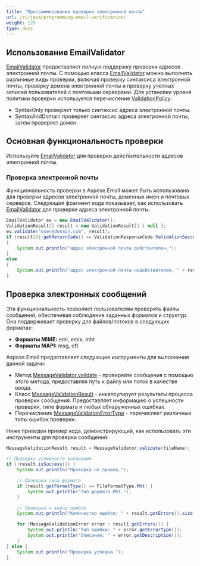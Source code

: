 ```yaml
---
title: "Программирование проверки электронной почты"
url: /ru/java/programming-email-verification/
weight: 125
type: docs
---
```



## **Использование EmailValidator**
[EmailValidator](https://apireference.aspose.com/email/java/com.aspose.email/EmailValidator) предоставляет полную поддержку проверки адресов электронной почты. С помощью класса [EmailValidator](https://apireference.aspose.com/email/java/com.aspose.email/EmailValidator) можно выполнять различные виды проверки, включая проверку синтаксиса электронной почты, проверку домена электронной почты и проверку учетных записей пользователей с почтовыми серверами. Для установки уровня политики проверки используется перечисление [ValidationPolicy](https://apireference.aspose.com/email/java/com.aspose.email/ValidationPolicy):

- SyntaxOnly проверяет только синтаксис адреса электронной почты.
- SyntaxAndDomain проверяет синтаксис адреса электронной почты, затем проверяет домен.
## **Основная функциональность проверки**
Используйте [EmailValidator](https://apireference.aspose.com/email/java/com.aspose.email/EmailValidator) для проверки действительности адресов электронной почты.
### **Проверка электронной почты**
Функциональность проверки в Aspose.Email может быть использована для проверки адресов электронной почты, доменных имен и почтовых серверов. Следующий фрагмент кода показывает, как использовать [EmailValidator](https://apireference.aspose.com/email/java/com.aspose.email/EmailValidator) для проверки адреса электронной почты.


~~~Java
EmailValidator ev = new EmailValidator();
ValidationResult[] result = new ValidationResult[] { null };
ev.validate("user@domain.com", result);
if (result[0].getReturnCode() == ValidationResponseCode.ValidationSuccess)
{
    System.out.println("адрес электронной почты действителен.");
}
else
{
    System.out.println("адрес электронной почты недействителен, " + result[0].getMessage());
}
~~~
## **Проверка электронных сообщений**

Эта функциональность позволяет пользователям проверять файлы сообщений, обеспечивая соблюдение заданных форматов и структур. Она поддерживает проверку для файлов/потоков в следующих форматах:

- **Форматы MIME:** eml, emlx, mht
- **Форматы MAPI:** msg, oft

Aspose.Email предоставляет следующие инструменты для выполнения данной задачи:

- Метод [MessageValidator.validate](https://reference.aspose.com/email/java/com.aspose.email/messagevalidator/#validate-java.lang.String-) - проверяйте сообщения с помощью этого метода, предоставляя путь к файлу или поток в качестве ввода.
- Класс [MessageValidationResult](https://reference.aspose.com/email/java/com.aspose.email/messagevalidationresult/) - инкапсулирует результаты процесса проверки сообщения. Предоставляет информацию о успешности проверки, типе формата и любых обнаруженных ошибках.
- Перечисление [MessageValidationErrorType](https://reference.aspose.com/email/java/com.aspose.email/messagevalidationerrortype/) - перечисляет различные типы ошибок проверки.

Ниже приведен пример кода, демонстрирующий, как использовать эти инструменты для проверки сообщений:

```java
MessageValidationResult result = MessageValidator.validate(fileName);

// Проверка успешности валидации
if (!result.isSuccess()) {
    System.out.println("Проверка не прошла.");

    // Проверка типа формата
    if (result.getFormatType() == FileFormatType.Mht) {
        System.out.println("Тип формата Mht.");
    }

    // Проверка и вывод ошибок
    System.out.println("Количество ошибок: " + result.getErrors().size());

    for (MessageValidationError error : result.getErrors()) {
        System.out.println("Тип ошибки: " + error.getErrorType());
        System.out.println("Описание: " + error.getDescription());
    }
} else {
    System.out.println("Проверка успешна.");
}
```